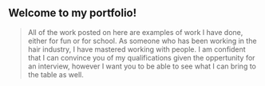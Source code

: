 ## Welcome to my portfolio!

>All of the work posted on here are examples of work I have done, either for fun or for school. 
>As someone who has been working in the hair industry, I have mastered working with people.  I am confident that I can convince you of my qualifications given the oppertunity for an interview, however I want you to be able to see what I can bring to the table as well.
